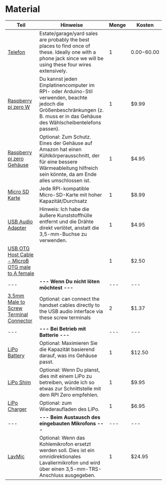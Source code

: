 # Material

| Teil                                                                                                                                                                                                                                                                                                                                      | Hinweise                                                                                                                                                                                                 | Menge | Kosten         |
| ----------------------------------------------------------------------------------------------------------------------------------------------------------------------------------------------------------------------------------------------------------------------------------------------------------------------------------------- | ----------------------------------------------------------------------------------------------------------------------------------------------------------------------------------------------------- | -------- | ------------ |
| [Telefon](https://www.ebay.com/b/Rotary-Dial-Telephone/38038/bn_55192308)                                                                                                                                                                                                                                                            | Estate/garage/yard sales are probably the best places to find once of these. Ideally one with a phone jack since we will be using these four wires extensively.                                       | 1        | $0.00-$60.00 |
| [Raspberry pi zero W](https://www.raspberrypi.com/products/raspberry-pi-zero/)                                                                                                                                                                                                                                                              | Du kannst jeden Einplatinencomputer im RPI- oder Arduino-Stil verwenden, beachte jedoch die Größenbeschränkungen (z. B. muss er in das Gehäuse des Wählscheibentelefons passen). | 1        | $9.99        |
| [Raspberry pi zero Gehäuse](https://www.adafruit.com/product/3252)                                                                                                                                                                                                                                                                           | Optional: Zum Schutz. Eines der Gehäuse auf Amazon hat einen Kühlkörperausschnitt, der für eine bessere Wärmeableitung hilfreich sein könnte, da am Ende alles umschlossen ist.                           | 1        | $4.95        |
| [Micro SD Karte](https://a.co/d/1gb2zhC)                                                                                                                                                                                                                                                                                                   | Jede RPI-kompatible Micro-SD-Karte mit hoher Kapazität/Durchsatz                                                                                                                                     | 1        | $8.99        |
| [USB Audio Adapter](https://www.adafruit.com/product/1475)                                                                                                                                                                                                                                                                                |Hinweis: Ich habe die äußere Kunststoffhülle entfernt und die Drähte direkt verlötet, anstatt die 3,5-mm-Buchse zu verwenden.                                                                              | 1        | $4.95        |
| [USB OTG Host Cable - MicroB OTG male to A female](https://www.adafruit.com/product/1099)                                                                                                                                                                                                                                                 |                                                                                                                                                                                                       | 1        | $2.50        |
| ---                                                                                                                                                                                                                                                                                                                                       | **--- Wenn Du nicht löten möchtest ---**                                                                                                                                                      | ---      | ---          |
| [3.5mm Male to Screw Terminal Connector](https://www.parts-express.com/3.5mm-Male-to-Screw-Terminal-Connector-090-110?quantity=1&utm_source=google&utm_medium=cpc&utm_campaign=18395892906&utm_content=145242146127&gadid=623430178298&gclid=CjwKCAiAioifBhAXEiwApzCztl7aVb18WP4hDxnlQUCHsb62oIcnduFCSCbn9LFkZovYTQdr6omb3RoCD_gQAvD_BwE) | Optional: can connect the handset cables directly to the USB audio interface via these screw terminals                                                                                                | 2        | $1.37        |
| ---                                                                                                                                                                                                                                                                                                                                       | **--- Bei Betrieb mit Batterie ---**                                                                                                                                                                  | ---      | ---          |
| [LiPo Battery](https://www.adafruit.com/product/2011)                                                                                                                                                                                                                                                                                     | Optional: Maximieren Sie die Kapazität basierend darauf, was ins Gehäuse passt.                                                                                                                      | 1        | $12.50       |
| [LiPo Shim](https://www.adafruit.com/product/3196)                                                                                                                                                                                                                                                                                        | Optional: Wenn Du planst, dies mit einem LiPo zu betreiben, würde ich so etwas zur Schnittstelle mit dem RPI Zero empfehlen.                                                                                    | 1        | $9.95        |
| [LiPo Charger](https://www.adafruit.com/product/1904)                                                                                                                                                                                                                                                                                     | Optional: zum Wiederaufladen des LiPo.                                                                                                                                                                  | 1        | $6.95        |
| ---                                                                                                                                                                                                                                                                                                                                       | **--- Beim Austausch des eingebauten Mikrofons ---**                                                                                                                                                      | ---      | ---          |
| [LavMic](https://www.amazon.com/dp/B01N6P80OQ?ref=nb_sb_ss_w_as-reorder-t1_ypp_rep_k3_1_9&amp=&crid=15WZEWMZ17EM9&amp=&sprefix=saramonic)                                                                                                                                                                                                 | Optional: Wenn das Kohlemikrofon ersetzt werden soll. Dies ist ein omnidirektionales Lavaliermikrofon und wird über einen 3,5-mm-TRS-Anschluss ausgegeben.                                                                         | 1        | $24.95       |
